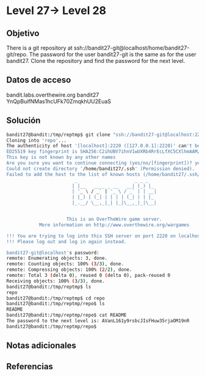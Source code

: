 # Level 27→ Level 28

## Objetivo
   There is a git repository at ssh://bandit27-git@localhost/home/bandit27-git/repo. The password for the user bandit27-git is the same as for the user bandit27.
   Clone the repository and find the password for the next level.

## Datos de acceso
bandit.labs.overthewire.org
bandit27
YnQpBuifNMas1hcUFk70ZmqkhUU2EuaS

## Solución
``` bash
bandit27@bandit:/tmp/reptmp$ git clone "ssh://bandit27-git@localhost:2220/home/bandit27-git/repo"
Cloning into 'repo'...
The authenticity of host '[localhost]:2220 ([127.0.0.1]:2220)' can't be established.
ED25519 key fingerprint is SHA256:C2ihUBV7ihnV1wUXRb4RrEcLfXC5CXlhmAAM/urerLY.
This key is not known by any other names
Are you sure you want to continue connecting (yes/no/[fingerprint])? yes
Could not create directory '/home/bandit27/.ssh' (Permission denied).
Failed to add the host to the list of known hosts (/home/bandit27/.ssh/known_hosts).
                         _                     _ _ _
                        | |__   __ _ _ __   __| (_) |_
                        | '_ \ / _` | '_ \ / _` | | __|
                        | |_) | (_| | | | | (_| | | |_
                        |_.__/ \__,_|_| |_|\__,_|_|\__|


                      This is an OverTheWire game server.
            More information on http://www.overthewire.org/wargames

!!! You are trying to log into this SSH server on port 2220 on localhost.
!!! Please log out and log in again instead.

bandit27-git@localhost's password:
remote: Enumerating objects: 3, done.
remote: Counting objects: 100% (3/3), done.
remote: Compressing objects: 100% (2/2), done.
remote: Total 3 (delta 0), reused 0 (delta 0), pack-reused 0
Receiving objects: 100% (3/3), done.
bandit27@bandit:/tmp/reptmp$ ls
repo
bandit27@bandit:/tmp/reptmp$ cd repo
bandit27@bandit:/tmp/reptmp/repo$ ls
README
bandit27@bandit:/tmp/reptmp/repo$ cat README
The password to the next level is: AVanL161y9rsbcJIsFHuw35rjaOM19nR
bandit27@bandit:/tmp/reptmp/repo$
```
## Notas adicionales

## Referencias
